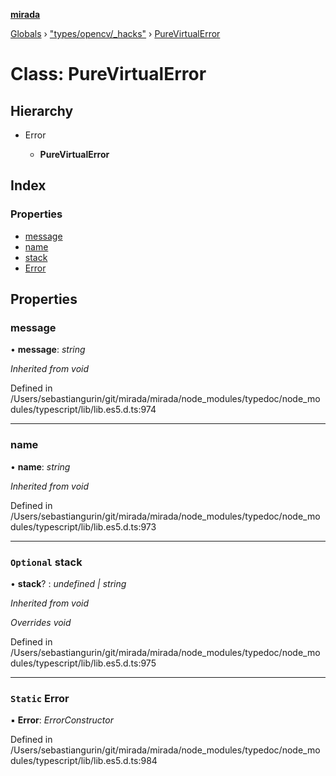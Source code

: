 **[mirada](../README.md)**

[Globals](../README.md) › ["types/opencv/_hacks"](../modules/_types_opencv__hacks_.md) › [PureVirtualError](_types_opencv__hacks_.purevirtualerror.md)

# Class: PureVirtualError

## Hierarchy

* Error

  * **PureVirtualError**

## Index

### Properties

* [message](_types_opencv__hacks_.purevirtualerror.md#message)
* [name](_types_opencv__hacks_.purevirtualerror.md#name)
* [stack](_types_opencv__hacks_.purevirtualerror.md#optional-stack)
* [Error](_types_opencv__hacks_.purevirtualerror.md#static-error)

## Properties

###  message

• **message**: *string*

*Inherited from void*

Defined in /Users/sebastiangurin/git/mirada/mirada/node_modules/typedoc/node_modules/typescript/lib/lib.es5.d.ts:974

___

###  name

• **name**: *string*

*Inherited from void*

Defined in /Users/sebastiangurin/git/mirada/mirada/node_modules/typedoc/node_modules/typescript/lib/lib.es5.d.ts:973

___

### `Optional` stack

• **stack**? : *undefined | string*

*Inherited from void*

*Overrides void*

Defined in /Users/sebastiangurin/git/mirada/mirada/node_modules/typedoc/node_modules/typescript/lib/lib.es5.d.ts:975

___

### `Static` Error

▪ **Error**: *ErrorConstructor*

Defined in /Users/sebastiangurin/git/mirada/mirada/node_modules/typedoc/node_modules/typescript/lib/lib.es5.d.ts:984